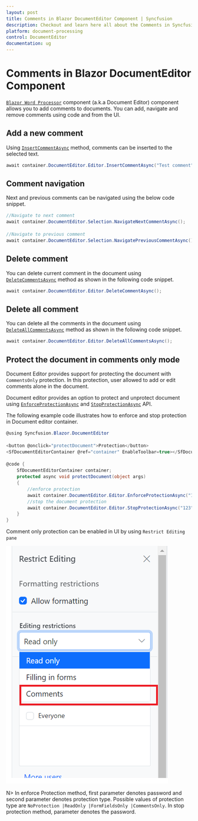 ```yaml
---
layout: post
title: Comments in Blazor DocumentEditor Component | Syncfusion
description: Checkout and learn here all about the Comments in Syncfusion Blazor DocumentEditor component and more.
platform: document-processing
control: DocumentEditor
documentation: ug
---
```


# Comments in Blazor DocumentEditor Component

[`Blazor Word Processor`](https://www.syncfusion.com/blazor-components/blazor-word-processor) component (a.k.a Document Editor) component allows you to add comments to documents. You can add, navigate and remove comments using code and from the UI.

## Add a new comment

Using [`InsertCommentAsync`](https://help.syncfusion.com/cr/blazor/Syncfusion.Blazor.DocumentEditor.EditorModule.html#Syncfusion_Blazor_DocumentEditor_EditorModule_InsertCommentAsync_System_String_) method, comments can be inserted to the selected text.

```csharp
await container.DocumentEditor.Editor.InsertCommentAsync("Test comment");
```

## Comment navigation

Next and previous comments can be navigated using the below code snippet.

```csharp
//Navigate to next comment
await container.DocumentEditor.Selection.NavigateNextCommentAsync();

//Navigate to previous comment
await container.DocumentEditor.Selection.NavigatePreviousCommentAsync();
```

## Delete comment

You can delete current comment in the document using [`DeleteCommentsAsync`](https://help.syncfusion.com/cr/blazor/Syncfusion.Blazor.DocumentEditor.EditorModule.html#Syncfusion_Blazor_DocumentEditor_EditorModule_DeleteCommentAsync) method as shown in the following code snippet.

```csharp
await container.DocumentEditor.Editor.DeleteCommentAsync();
```

## Delete all comment

You can delete all the comments in the document using [`DeleteAllCommentsAsync`](https://help.syncfusion.com/cr/blazor/Syncfusion.Blazor.DocumentEditor.EditorModule.html#Syncfusion_Blazor_DocumentEditor_EditorModule_DeleteAllCommentsAsync) method as shown in the following code snippet.

```csharp
await container.DocumentEditor.Editor.DeleteAllCommentsAsync();
```

## Protect the document in comments only mode

Document Editor provides support for protecting the document with `CommentsOnly` protection. In this protection, user allowed to add or edit comments alone in the document.

Document editor provides an option to protect and unprotect document using [`EnforceProtectionAsync`](https://help.syncfusion.com/cr/blazor/Syncfusion.Blazor.DocumentEditor.EditorModule.html#Syncfusion_Blazor_DocumentEditor_EditorModule_EnforceProtectionAsync_System_String_Syncfusion_Blazor_DocumentEditor_ProtectionType_) and [`StopProtectionAsync`](https://help.syncfusion.com/cr/blazor/Syncfusion.Blazor.DocumentEditor.EditorModule.html#Syncfusion_Blazor_DocumentEditor_EditorModule_StopProtectionAsync_System_String_) API.

The following example code illustrates how to enforce and stop protection in Document editor container.

```csharp
@using Syncfusion.Blazor.DocumentEditor

<button @onclick="protectDocument">Protection</button>
<SfDocumentEditorContainer @ref="container" EnableToolbar=true></SfDocumentEditorContainer>

@code {
    SfDocumentEditorContainer container;
    protected async void protectDocument(object args)
    {
        //enforce protection
        await container.DocumentEditor.Editor.EnforceProtectionAsync("123", ProtectionType.CommentsOnly);
        //stop the document protection
        await container.DocumentEditor.Editor.StopProtectionAsync("123");
    }
}
```

Comment only protection can be enabled in UI by using `Restrict Editing pane`

![Enable comment only protection](images/commentsonly.png)

N> In enforce Protection method, first parameter denotes password and second parameter denotes protection type. Possible values of protection type are `NoProtection |ReadOnly |FormFieldsOnly |CommentsOnly`. In stop protection method, parameter denotes the password.